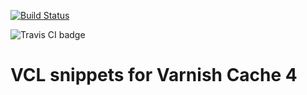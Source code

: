 [![Build Status](https://travis-ci.org/espebra/varnish-vcl-snippets.svg)](https://travis-ci.org/espebra/varnish-vcl-snippets)

![Travis CI badge](https://travis-ci.org/espebra/varnish-vcl-snippets.png)

# VCL snippets for Varnish Cache 4

